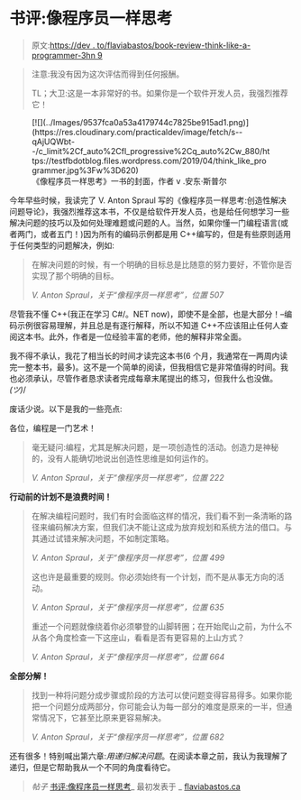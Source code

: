 # 书评:像程序员一样思考

> 原文:[https://dev . to/flaviabastos/book-review-think-like-a-programmer-3hn 9](https://dev.to/flaviabastos/book-review-think-like-a-programmer-3hn9)

> 注意:我没有因为这次评估而得到任何报酬。
> 
> TL；大卫:这是一本非常好的书。如果你是一个软件开发人员，我强烈推荐它！

<figure>[![](../Images/9537fca0a53a4179744c7825be915ad1.png)](https://res.cloudinary.com/practicaldev/image/fetch/s--qAjUQWbt--/c_limit%2Cf_auto%2Cfl_progressive%2Cq_auto%2Cw_880/https://testfbdotblog.files.wordpress.com/2019/04/think_like_programmer.jpg%3Fw%3D620) 

<figcaption>《像程序员一样思考》一书的封面，作者 v .安东·斯普尔</figcaption>

</figure>

今年早些时候，我读完了 V. Anton Spraul 写的《像程序员一样思考:创造性解决问题导论》，我强烈推荐这本书，不仅是给软件开发人员，也是给任何想学习一些解决问题的技巧以及如何处理难题或问题的人。当然，如果你懂一门编程语言(或者两门，或者五门！)因为所有的编码示例都是用 C++编写的，但是有些原则适用于任何类型的问题解决，例如:

> 在解决问题的时候，有一个明确的目标总是比随意的努力要好，不管你是否实现了那个明确的目标。
> 
> <cite>V. Anton Spraul，关于“像程序员一样思考”，位置 507</cite>

尽管我不懂 C++(我正在学习 C#/。NET now)，即使不是全部，也是大部分！–编码示例很容易理解，并且总是有逐行解释，所以不知道 C++不应该阻止任何人查阅这本书。此外，作者是一位经验丰富的老师，他的解释非常全面。

我不得不承认，我花了相当长的时间才读完这本书(6 个月，我通常在一两周内读完一整本书，最多)。这不是一个简单的阅读，但我相信它是非常值得的时间。我也必须承认，尽管作者恳求读者完成每章末尾提出的练习，但我什么也没做。_(ツ)_/

废话少说。以下是我的一些亮点:

各位，编程是一门艺术！

> 毫无疑问:编程，尤其是解决问题，是一项创造性的活动。创造力是神秘的，没有人能确切地说出创造性思维是如何运作的。
> 
> <cite>V. Anton Spraul，关于“像程序员一样思考”，位置 222</cite>

**行动前的计划不是浪费时间！**

> 在解决编程问题时，我们有时会面临这样的情况，我们看不到一条清晰的路径来编码解决方案，但我们决不能让这成为放弃规划和系统方法的借口。与其通过试错来解决问题，不如制定策略。
> 
> <cite>V. Anton Spraul，关于“像程序员一样思考”，位置 499</cite>
> 
> 这也许是最重要的规则。你必须始终有一个计划，而不是从事无方向的活动。
> 
> <cite>V. Anton Spraul，关于“像程序员一样思考”，位置 635</cite>
> 
> 重述一个问题就像绕着你必须攀登的山脚转圈；在开始爬山之前，为什么不从各个角度检查一下这座山，看看是否有更容易的上山方式？
> 
> <cite>V. Anton Spraul，关于“像程序员一样思考”，位置 664</cite>

**全部分解！**

> 找到一种将问题分成步骤或阶段的方法可以使问题变得容易得多。如果你能把一个问题分成两部分，你可能会认为每一部分的难度是原来的一半，但通常情况下，它甚至比原来更容易解决。
> 
> <cite>V. Anton Spraul，关于“像程序员一样思考”，位置 682</cite>

还有很多！特别喊出第六章:*用递归解决问题*。在阅读本章之前，我认为我理解了递归，但是它帮助我从一个不同的角度看待它。

> *帖子* [书评:像程序员一样思考](https://wp.me/pa0b0y-3F)_ 最初发表于 _ [flaviabastos.ca](https://flaviabastos.ca/)
